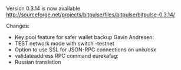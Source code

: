 Version 0.3.14 is now available
http://sourceforge.net/projects/bitpulse/files/bitpulse/bitpulse-0.3.14/

Changes:
* Key pool feature for safer wallet backup
Gavin Andresen:
* TEST network mode with switch -testnet
* Option to use SSL for JSON-RPC connections on unix/osx
* validateaddress RPC command
eurekafag:
* Russian translation
